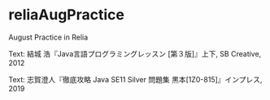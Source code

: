 # reliaAugPractice
August Practice in Relia

Text: 結城 浩『Java言語プログラミングレッスン [第３版]』上下, SB Creative, 2012

Text: 志賀澄人『徹底攻略 Java SE11 Silver 問題集 黒本[1Z0-815]』インプレス, 2019

　

